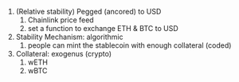 1. (Relative stability) Pegged (ancored) to USD
    1. Chainlink price feed
    1. set a function to exchange ETH & BTC to USD
1. Stability Mechanism: algorithmic
    1. people can mint the stablecoin with enough collateral (coded)
1. Collateral: exogenus (crypto)
    1. wETH
    1. wBTC
